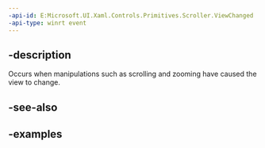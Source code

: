 ```yaml
---
-api-id: E:Microsoft.UI.Xaml.Controls.Primitives.Scroller.ViewChanged
-api-type: winrt event
---
```


## -description

Occurs when manipulations such as scrolling and zooming have caused the view to change.

## -see-also

## -examples

